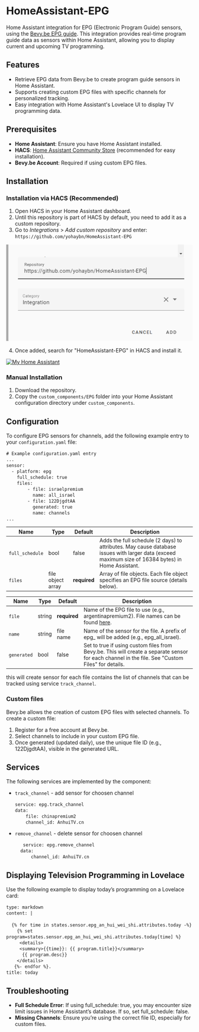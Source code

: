 # HomeAssistant-EPG

Home Assistant integration for EPG (Electronic Program Guide) sensors, using the [Bevy.be EPG guide](https://www.bevy.be/epg-guide/). This integration provides real-time program guide data as sensors within Home Assistant, allowing you to display current and upcoming TV programming.

## Features
- Retrieve EPG data from Bevy.be to create program guide sensors in Home Assistant.
- Supports creating custom EPG files with specific channels for personalized tracking.
- Easy integration with Home Assistant's Lovelace UI to display TV programming data.

## Prerequisites
- **Home Assistant**: Ensure you have Home Assistant installed.
- **HACS**: [Home Assistant Community Store](https://hacs.xyz/) (recommended for easy installation).
- **Bevy.be Account**: Required if using custom EPG files.
  
## Installation 

### Installation via HACS (Recommended)
1. Open HACS in your Home Assistant dashboard.
2. Until this repository is part of HACS by default, you need to add it as a custom repository.
3. Go to *Integrations* > *Add custom repository* and enter:  ``` https://github.com/yohaybn/HomeAssistant-EPG ```


![Adding custom repository](/images/custom_repo.png)

4. Once added, search for "HomeAssistant-EPG" in HACS and install it.

[![My Home Assistant](https://my.home-assistant.io/badges/hacs_repository.svg)](https://my.home-assistant.io/redirect/hacs_repository/?repository=HomeAssistant-EPG&owner=yohaybn)

### Manual Installation
1. Download the repository.
2. Copy the `custom_components/EPG` folder into your Home Assistant configuration directory under `custom_components`.



## Configuration

To configure EPG sensors for channels, add the following example entry to your `configuration.yaml` file:

    # Example configuration.yaml entry
    ...
    sensor:
      - platform: epg
        full_schedule: true
        files:
            - file: israelpremium
              name: all_israel
            - file: 122DjgdtAA
              generated: true
              name: channels
    ...

| Name | Type | Default |  Description |
| --- | --- | --- | --- | 
| `full_schedule` | bool | false |  Adds the full schedule (2 days) to attributes. May cause database issues with larger data (exceed maximum size of 16384 bytes) in Home Assistant. |
| `files` | file object array| **required** | Array of file objects. Each file object specifies an EPG file source (details below). |

| Name | Type | Default |  Description |
| --- | --- | --- | --- | 
| `file` | string | **required** | Name of the EPG file to use (e.g., argentinapremium2). File names can be found [here](https://www.bevy.be/epg-guide/). |
| `name` | string | file name |  Name of the sensor for the file. A prefix of epg_ will be added (e.g., epg_all_israel).|
| `generated` | bool | false | Set to true if using custom files from Bevy.be. This will create a separate sensor for each channel in the file. See "Custom Files" for details. |


this will create sensor for each file contains the list of channels that can be tracked using service `track_channel`.

### Custom files
Bevy.be allows the creation of custom EPG files with selected channels. To create a custom file:
1. Register for a free account at Bevy.be.
2. Select channels to include in your custom EPG file.
3. Once generated (updated daily), use the unique file ID (e.g., 122DjgdtAA), visible in the generated URL.


## Services

The following services are implemented by the component:
- `track_channel` - add sensor for choosen channel
    ```
    service: epg.track_channel
    data:
        file: chinapremium2
        channel_id: AnhuiTV.cn
    ```
- `remove_channel` - delete sensor for choosen channel
  ```
     service: epg.remove_channel
    data:
        channel_id: AnhuiTV.cn
  ```





## Displaying Television Programming in Lovelace

Use the following example to display today’s programming on a Lovelace card:

```
type: markdown
content: |

  {% for time in states.sensor.epg_an_hui_wei_shi.attributes.today -%}
    {% set program=states.sensor.epg_an_hui_wei_shi.attributes.today[time] %}
     <details>  
     <summary>{{time}}: {{ program.title}}</summary>
      {{ program.desc}}
    </details>
   {%- endfor %}.
title: today

```
## Troubleshooting
- **Full Schedule Error**: If using full_schedule: true, you may encounter size limit issues in Home Assistant’s database. If so, set full_schedule: false.
- **Missing Channels**: Ensure you’re using the correct file ID, especially for custom files.
